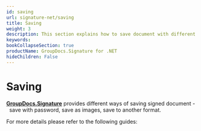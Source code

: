```yaml
---
id: saving
url: signature-net/saving
title: Saving
weight: 3
description: This section explains how to save document with different formats and source with GroupDocs.Signature API.
keywords: 
bookCollapseSection: true
productName: GroupDocs.Signature for .NET
hideChildren: False
---
```


# Saving

[**GroupDocs.Signature**](https://products.groupdocs.com/signature/net) provides different ways of saving signed document -  save with password, save as images, save to another format.

For more details please refer to the following guides:
